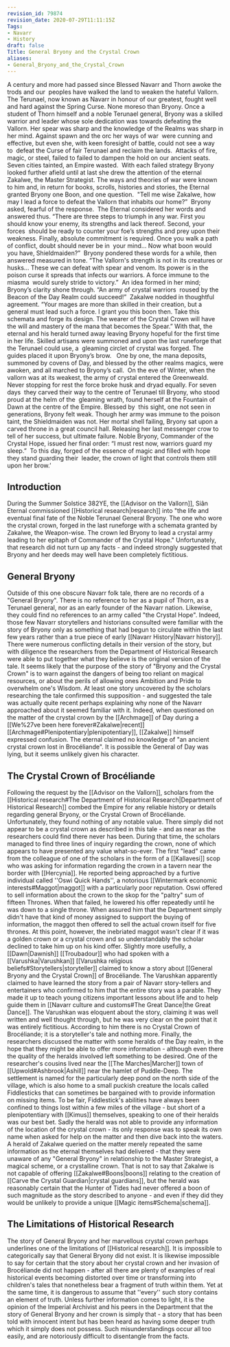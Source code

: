 ```yaml
---
revision_id: 79874
revision_date: 2020-07-29T11:11:15Z
Tags:
- Navarr
- History
draft: false
Title: General Bryony and the Crystal Crown
aliases:
- General_Bryony_and_the_Crystal_Crown
---
```

A century and more had passed since Blessed Navarr and Thorn awoke the trods and our  peoples have walked the land to weaken the hateful Vallorn. The Terunael, now known as Navarr in honour of our greatest, fought well and hard against the Spring Curse. None moreso than Bryony. 
Once a student of Thorn himself and a noble Terunael general, Bryony was a skilled warrior and leader whose sole dedication was towards defeating the Vallorn. Her spear was sharp and the knowledge of the Realms was sharp in her mind. Against spawn and the orc her ways of war  were cunning and effective, but even she, with keen foresight of battle, could not see a way to  defeat the Curse of fair Terunael and reclaim the lands.  
Attacks of fire, magic, or steel, failed to failed to dampen the hold on our ancient seats. Seven cities tainted, an Empire wasted.  
With each failed strategy Bryony looked further afield until at last she drew the attention of the eternal Zakalwe, the Master Strategist. The ways and theories of war were known to him and, in return for books, scrolls, histories and stories, the Eternal granted Bryony one Boon, and one question. 
"Tell me wise Zakalwe, how may I lead a force to defeat the Vallorn that inhabits our home?”  Bryony asked, fearful of the response.  
The Eternal considered her words and answered thus. 
“There are three steps to triumph in any war. First you should know your enemy, its strengths and lack thereof. Second, your forces  should be ready to counter your foe’s strengths and prey upon their weakness. Finally, absolute commitment is required. Once you walk a path of conflict, doubt should never be in  your mind… Now what boon would you have, Shieldmaiden?”  
Bryony pondered these words for a while, then answered measured in tone. 
“The Vallorn's strength is not in its creatures or husks… These we can defeat with spear and venom. Its power is in the poison curse it spreads that infects our warriors. A force immune to the miasma  would surely stride to victory.”  
An idea formed in her mind; Bryony’s clarity shone through.
“An army of crystal warriors  roused by the Beacon of the Day Realm could succeed!”  
Zakalwe nodded in thoughtful agreement. 
“Your mages are more than skilled in their creation, but a general must lead such a force. I grant you this boon then. Take this schemata and forge its design. The wearer of the Crystal Crown will have the will and mastery of the mana that becomes the Spear.” 
With that, the eternal and his herald turned away leaving Bryony hopeful for the first time in her life.
Skilled artisans were summoned and upon the last runeforge that the Terunael could use, a  gleaming circlet of crystal was forged. The guides placed it upon Bryony’s brow.   
One by one, the mana deposits, summoned by covens of Day, and blessed by the other realms magics, were awoken, and all marched to Bryony’s call.  On the eve of Winter, when the vallorn was at its weakest, the army of crystal entered the Greenweald. Never stopping for rest the force broke husk and dryad equally. 
For seven days  they carved their way to the centre of Terunael till Bryony, who stood proud at the helm of the  gleaming wrath, found herself at the Fountain of Dawn at the centre of the Empire. Blessed by  this sight, one not seen in generations, Bryony felt weak. Though her army was immune to the poison taint, the Shieldmaiden was not. Her mortal shell failing, Bryony sat upon a carved throne in a great council hall. Releasing her last messenger crow to tell of her success, but ultimate failure. Noble Bryony, Commander of the Crystal Hope, issued her final order: “I must rest now, warriors guard my sleep.”  To this day, forged of the essence of magic and filled with hope they stand guarding their  leader, the crown of light that controls them still upon her brow.’  
## Introduction
During the Summer Solstice 382YE, the [[Advisor on the Vallorn]], Siân Eternal commissioned [[Historical research|research]] into "the life and eventual final fate of the Noble Terunael General Bryony. The one who wore the crystal crown, forged in the last runeforge with a schemata granted by Zakalwe, the Weapon-wise. The crown led Bryony to lead a crystal army leading to her epitaph of Commander of the Crystal Hope."
Unfortunately, that research did not turn up any facts - and indeed strongly suggested that Bryony and her deeds may well have been completely fictitious. 
## General Bryony
Outside of this one obscure Navarr folk tale, there are no records of a "General Bryony". There is no reference to her as a pupil of Thorn, as a Terunael general, nor as an early founder of the Navarr nation. Likewise, they could find no references to an army called "the Crystal Hope". Indeed, those few Navarr storytellers and historians consulted were familiar with the story of Bryony only as something that had begun to circulate within the last few years rather than a true piece of early [[Navarr History|Navarr history]]. There were numerous conflicting details in their version of the story, but with diligence the researchers from the Department of Historical Research were able to put together what they believe is the original version of the tale.
It seems likely that the purpose of the story of "Bryony and the Crystal Crown" is to warn against the dangers of being too reliant on magical resources, or about the perils of allowing ones Ambition and Pride to overwhelm one's Wisdom. At least one story uncovered by the scholars researching the tale confirmed this supposition - and suggested the tale was actually quite recent perhaps explaining why none of the Navarr approached about it seemed familiar with it. Indeed, when questioned on the matter of the crystal crown by the [[Archmage]] of Day during a [[We%27ve been here forever#Zakalwe|recent]] [[Archmage#Plenipotentiary|plenipotentiary]], [[Zakalwe]] himself expressed confusion. The eternal claimed no knowledge of "an ancient crystal crown lost in Brocéliande". It is possible the General of Day was lying, but it seems unlikely given his character.
## The Crystal Crown of Brocéliande
Following the request by the [[Advisor on the Vallorn]], scholars from the [[Historical research#The Department of Historical Research|Department of Historical Research]] combed the Empire for any reliable history or details regarding general Bryony, or the Crystal Crown of Brocéliande. Unfortunately, they found nothing of any notable value. There simply did not appear to be a crystal crown as described in this tale - and as near as the researchers could find there never has been. During that time, the scholars managed to find three lines of inquiry regarding the crown, none of which appears to have presented any value what-so-ever.
The first "lead" came from the colleague of one of the scholars in the form of a [[Kallavesi]] scop who was asking for information regarding the crown in a tavern near the border with [[Hercynia]]. He reported being approached by a furtive individual called ''Oswi Quick Hands'', a notorious [[Wintermark economic interests#Maggot|maggot]] with a particularly poor reputation. Oswi offered to sell information about the crown to the skop for the "paltry" sum of fifteen Thrones. When that failed, he lowered his offer repeatedly until he was down to a single throne. When assured him that the Department simply didn't have that kind of money assigned to support the buying of information, the maggot then offered to sell the actual crown itself for five thrones. At this point, however, the inebriated maggot wasn't clear if it was a golden crown or a crystal crown and so understandably the scholar declined to take him up on his kind offer.
Slightly more usefully, a [[Dawn|Dawnish]] [[Troubadour]] who had spoken with a [[Varushka|Varushkan]] [[Varushka religious beliefs#Storytellers|storyteller]] claimed to know a story about [[General Bryony and the Crystal Crown]] of Brocéliande. The Varushkan apparently claimed to have learned the story from a pair of Navarr story-tellers and entertainers who confirmed to him that the entire story was a parable. They made it up to teach young citizens important lessons about life and to help guide them in [[Navarr culture and customs#The Great Dance|the Great Dance]]. The Varushkan was eloquent about the story, claiming it was well written and well thought through, but he was very clear on the point that it was entirely fictitious. According to him there is no Crystal Crown of Brocéliande; it is a storyteller's tale and nothing more.
Finally, the researchers discussed the matter with some heralds of the Day realm, in the hope that they might be able to offer more information - although even there the quality of the heralds involved left something to be desired. One of the researcher's cousins lived near the [[The Marches|Marcher]] town of [[Upwold#Ashbrook|Ashill]] near the hamlet of Puddle-Deep. The settlement is named for the particularly deep pond on the north side of the village, which is also home to a small puckish creature the locals called Fiddlesticks that can sometimes be bargained with to provide information on missing items. To be fair, Fiddlestick's abilities have always been confined to things lost within a few miles of the village - but short of a plenipotentiary with [[Kimus]] themselves, speaking to one of their heralds was our best bet. Sadly the herald was not able to provide any information of the location of the crystal crown - its only response was to speak its own name when asked for help on the matter and then dive back into the waters.
A herald of Zakalwe queried on the matter merely repeated the same information as the eternal themselves had delivered - that they were unaware of any "General Bryony" in relationship to the Master Strategist, a magical scheme, or a crystalline crown. That is not to say that Zakalwe is not capable of offering [[Zakalwe#Boons|boons]] relating to the creation of [[Carve the Crystal Guardian|crystal guardians]], but the herald was reasonably certain that the Hunter of Tides had never offered a boon of such magnitude as the story described to anyone - and even if they did they would be unlikely to provide a unique [[Magic items#Schema|schema]].
## The Limitations of Historical Research
The story of General Bryony and her marvellous crystal crown perhaps underlines one of the limitations of [[Historical research]]. It is impossible to categorically say that General Bryony did not exist. It is likewise impossible to say for certain that the story about her crystal crown and her invasion of Brocéliande did not happen - after all there are plenty of examples of real historical events becoming distorted over time or transforming into children's tales that nonetheless bear a fragment of truth within them. Yet at the same time, it is dangerous to assume that ''every'' such story contains an element of truth.
Unless further information comes to light, it is the opinion of the Imperial Archivist and his peers in the Department that the story of General Bryony and her crown is simply that - a story that has been told with innocent intent but has been heard as having some deeper truth which it simply does not possess. Such misunderstandings occur all too easily, and are notoriously difficult to disentangle from the facts.